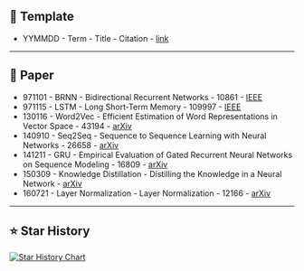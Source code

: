 ## 📌 Template
- YYMMDD - Term - Title - Citation - [link](https:)
---
## 📃 Paper
- 971101 - BRNN - Bidirectional Recurrent Networks - 10861 - [IEEE](https://ieeexplore.ieee.org/abstract/document/650093)
- 971115 - LSTM - Long Short-Term Memory - 109997 - [IEEE](https://ieeexplore.ieee.org/abstract/document/6795963/)
- 130116 - Word2Vec - Efficient Estimation of Word Representations in Vector Space - 43194 - [arXiv](https://arxiv.org/abs/1301.3781)
- 140910 - Seq2Seq - Sequence to Sequence Learning with Neural Networks - 26658 - [arXiv](https://arxiv.org/abs/1409.3215)
- 141211 - GRU - Empirical Evaluation of Gated Recurrent Neural Networks on Sequence Modeling - 16809 - [arXiv](https://arxiv.org/abs/1412.3555)
- 150309 - Knowledge Distillation - Distilling the Knowledge in a Neural Network - [arXiv](https://arxiv.org/abs/1503.02531)
- 160721 - Layer Normalization - Layer Normalization - 12166 - [arXiv](https://arxiv.org/abs/1607.06450)
---
## ⭐ Star History
[![Star History Chart](https://api.star-history.com/svg?repos=Jingkou1012/ML-Paper&type=Date)](https://star-history.com/#Jingkou1012/ML-Paper&Date)
